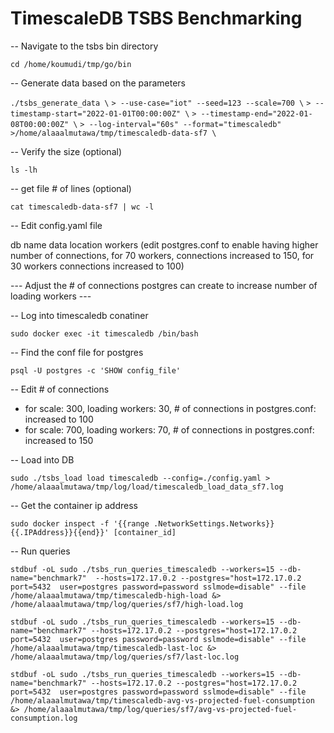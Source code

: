 # TimescaleDB TSBS Benchmarking

-- Navigate to the tsbs bin directory 

`cd /home/koumudi/tmp/go/bin`

-- Generate data based on the parameters 

`./tsbs_generate_data \`
`> --use-case="iot" --seed=123 --scale=700 \`
`> --timestamp-start="2022-01-01T00:00:00Z" \`
`> --timestamp-end="2022-01-08T00:00:00Z" \`
`> --log-interval="60s" --format="timescaledb" >/home/alaaalmutawa/tmp/timescaledb-data-sf7 \`

-- Verify the size (optional)

`ls -lh`

-- get file # of lines (optional)

`cat timescaledb-data-sf7 | wc -l`

-- Edit config.yaml file 

db name 
data location
workers (edit postgres.conf to enable having higher number of connections, for 70 workers, connections increased to 150, for 30 workers connections increased to 100)

--- Adjust the # of connections postgres can create to increase number of loading workers ---

-- Log into timescaledb conatiner 

`sudo docker exec -it timescaledb /bin/bash`

-- Find the conf file for postgres 

`psql -U postgres -c 'SHOW config_file'`

-- Edit # of connections 

- for scale: 300, loading workers: 30, # of connections in postgres.conf: increased to 100
- for scale: 700, loading workers: 70, # of connections in postgres.conf: increased to 150

-- Load into DB 

`sudo ./tsbs_load load timescaledb --config=./config.yaml > /home/alaaalmutawa/tmp/log/load/timescaledb_load_data_sf7.log`

-- Get the container ip address 

`sudo docker inspect -f '{{range .NetworkSettings.Networks}}{{.IPAddress}}{{end}}' [container_id]`

-- Run queries 

`stdbuf -oL sudo ./tsbs_run_queries_timescaledb --workers=15 --db-name="benchmark7"  --hosts=172.17.0.2 --postgres="host=172.17.0.2 port=5432  user=postgres password=password sslmode=disable" --file /home/alaaalmutawa/tmp/timescaledb-high-load &> /home/alaaalmutawa/tmp/log/queries/sf7/high-load.log`

`stdbuf -oL sudo ./tsbs_run_queries_timescaledb --workers=15 --db-name="benchmark7" --hosts=172.17.0.2 --postgres="host=172.17.0.2 port=5432  user=postgres password=password sslmode=disable" --file /home/alaaalmutawa/tmp/timescaledb-last-loc &> /home/alaaalmutawa/tmp/log/queries/sf7/last-loc.log`

`stdbuf -oL sudo ./tsbs_run_queries_timescaledb --workers=15 --db-name="benchmark7" --hosts=172.17.0.2 --postgres="host=172.17.0.2 port=5432  user=postgres password=password sslmode=disable" --file /home/alaaalmutawa/tmp/timescaledb-avg-vs-projected-fuel-consumption &> /home/alaaalmutawa/tmp/log/queries/sf7/avg-vs-projected-fuel-consumption.log`
